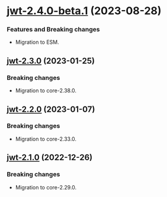 <a name="jwt-2.4.0-beta.1"></a>
# [jwt-2.4.0-beta.1](https://github.com/ditsmod/ditsmod/releases/tag/jwt-2.4.0-beta.1) (2023-08-28)

### Features and Breaking changes

- Migration to ESM.

<a name="jwt-2.3.0"></a>
## [jwt-2.3.0](https://github.com/ditsmod/ditsmod/releases/tag/jwt-2.3.0) (2023-01-25)

### Breaking changes

- Migration to core-2.38.0.

<a name="jwt-2.2.0"></a>
## [jwt-2.2.0](https://github.com/ditsmod/ditsmod/releases/tag/jwt-2.2.0) (2023-01-07)

### Breaking changes

- Migration to core-2.33.0.

<a name="jwt-2.1.0"></a>
## [jwt-2.1.0](https://github.com/ditsmod/ditsmod/releases/tag/jwt-2.1.0) (2022-12-26)

### Breaking changes

- Migration to core-2.29.0.

